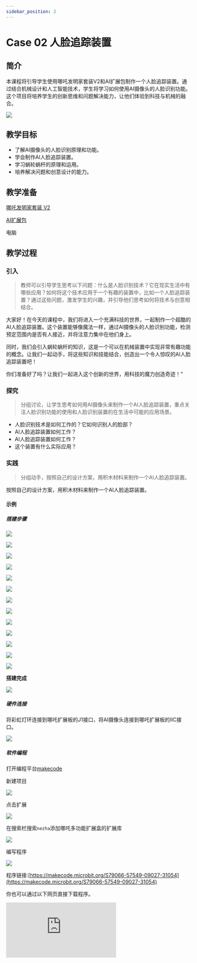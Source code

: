 ```yaml
---
sidebar_position: 2
---
```


# Case 02 人脸追踪装置


## 简介

本课程将引导学生使用哪吒发明家套装V2和AI扩展包制作一个人脸追踪装置。通过结合机械设计和人工智能技术，学生将学习如何使用AI摄像头的人脸识别功能。这个项目将培养学生的创新思维和问题解决能力，让他们体验到科技与机械的融合。

![](./images/ai-accessories-pack-case-01-01.png)

## 教学目标

- 了解AI摄像头的人脸识别原理和功能。
- 学会制作AI人脸追踪装置。
- 学习蜗轮蜗杆的原理和运用。
- 培养解决问题和创意设计的能力。

## 教学准备

[哪吒发明家套装 V2](https://www.elecfreaks.com/nezha-inventor-s-kit-v2-for-micro-bit.html)

[AI扩展包](https://www.elecfreaks.com/nezha-inventor-s-kit-v2-for-micro-bit.html)

电脑

## 教学过程

### 引入

>教师可以引导学生思考以下问题：什么是人脸识别技术？它在现实生活中有哪些应用？如何将这个技术应用于一个有趣的装置中，比如一个人脸追踪装置？通过这些问题，激发学生的兴趣，并引导他们思考如何将技术与创意相结合。

大家好！在今天的课程中，我们将进入一个充满科技的世界，一起制作一个超酷的AI人脸追踪装置。这个装置能够像魔法一样，通过AI摄像头的人脸识别功能，检测预定范围内是否有人接近，并将注意力集中在他们身上。

同时，我们会引入蜗轮蜗杆的知识，这是一个可以在机械装置中实现非常有趣功能的概念。让我们一起动手，将这些知识和技能结合，创造出一个令人惊叹的AI人脸追踪装置吧！

你们准备好了吗？让我们一起进入这个创新的世界，用科技的魔力创造奇迹！"

### 探究

>分组讨论，让学生思考如何用AI摄像头来制作一个AI人脸追踪装置，重点关注人脸识别功能的使用和人脸识别装置的在生活中可能的应用场景。

- 人脸识别技术是如何工作的？它如何识别人的脸部？
- AI人脸追踪装置如何工作？
- AI人脸追踪装置如何工作？
- 这个装置有什么实际应用？

### 实践

>分组动手，按照自己的设计方案，用积木材料来制作一个AI人脸追踪装置。

按照自己的设计方案，用积木材料来制作一个AI人脸追踪装置。

#### 示例

##### 搭建步骤

![](./images/ai-accessories-pack-step-01-01.png)

![](./images/ai-accessories-pack-step-01-02.png)

![](./images/ai-accessories-pack-step-01-03.png)

![](./images/ai-accessories-pack-step-01-04.png)

![](./images/ai-accessories-pack-step-01-05.png)

![](./images/ai-accessories-pack-step-01-06.png)

![](./images/ai-accessories-pack-step-01-07.png)

![](./images/ai-accessories-pack-step-01-08.png)

![](./images/ai-accessories-pack-step-01-09.png)

![](./images/ai-accessories-pack-step-01-10.png)

![](./images/ai-accessories-pack-step-01-11.png)

![](./images/ai-accessories-pack-step-01-12.png)

![](./images/ai-accessories-pack-step-01-13.png)


**搭建完成**

![](./images/ai-accessories-pack-case-01-01.png)

##### 硬件连接

将彩虹灯环连接到哪吒扩展板的J1接口，将AI摄像头连接到哪吒扩展板的IIC接口。

![](./images/ai-accessories-pack-case-01-02.png)

##### 软件编程

打开编程平台[makecode](https://makecode.microbit.org/#)

新建项目

![](./images/ai-accessories-pack-case-01-03.png)

点击扩展

![](./images/ai-accessories-pack-case-01-04.png)

在搜索栏搜索`nezha`添加哪吒多功能扩展盒的扩展库

![](./images/ai-accessories-pack-case-01-06.png)

编写程序

![](./images/ai-accessories-pack-case-01-07.png)


程序链接:[https://makecode.microbit.org/S79066-57549-09027-31054](https://makecode.microbit.org/S79066-57549-09027-31054)

你也可以通过以下网页直接下载程序。

<div
    style={{
        position: 'relative',
        paddingBottom: '60%',
        overflow: 'hidden',
    }}
>
    <iframe
        src="https://makecode.microbit.org/S79066-57549-09027-31054"
        frameborder="0"
        sandbox="allow-popups allow-forms allow-scripts allow-same-origin"
        style={{
            position: 'absolute',
            width: '100%',
            height: '100%',
        }}
    />
</div>


### 展示

>分组展示，让每组的机器人在横杆上做引体向上运动，并用计时器记录时间，比较各组的成果和效果。

#### 示例案例效果

按下micro:bit上的A键，机器人开始做引体向上运动，按下micro:bit上的B键，机器人停止做引体向上运动。

![](./images/ai-accessories-pack-case-01.gif)

### 反思

>分组分享，让每组的学生分享自己的制作过程和心得，总结自己遇到的问题和解决办法，评价自己的优点和不足。

